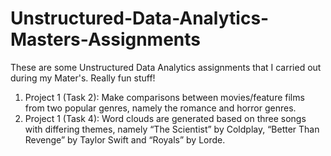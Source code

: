 # Unstructured-Data-Analytics-Masters-Assignments
These are some Unstructured Data Analytics assignments that I carried out during my Mater's. Really fun stuff!

1. Project 1 (Task 2): Make comparisons between movies/feature films from two popular genres, namely the romance and horror genres.
2. Project 1 (Task 4): Word clouds are generated based on three songs with differing themes, namely “The Scientist” by Coldplay, “Better Than Revenge” by Taylor Swift and “Royals” by Lorde.
